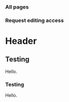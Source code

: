 <!-- TITLE: Welcome to ImpactWiki -->
<!-- SUBTITLE: Knowledgebase for impact investors, social entrepreneurs and evaluators -->

### All pages

### Request editing access
# Header
## Testing

Hello.

### Testing

Hello.
